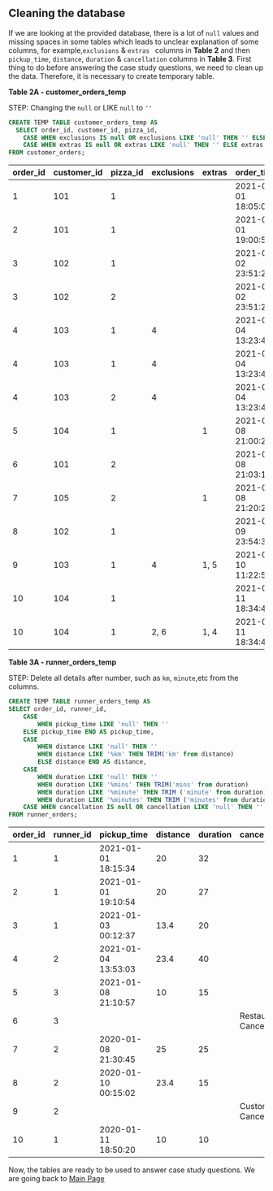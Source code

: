 ## Cleaning the database

If we are looking at the provided database, there is a lot of ```null``` values and missing spaces in some tables which leads to unclear explanation of some columns, for example,```exclusions``` & ```extras ``` columns in **Table 2** and then ```pickup_time```, ```distance```, ```duration``` & ```cancellation``` columns in **Table 3**.
First thing to do before answering the case study questions, we need to clean up the data. Therefore, it is necessary to create temporary table.

**Table 2A - customer_orders_temp**

STEP: Changing the ```null``` or LIKE ```null``` to ```''``` 

```sql
CREATE TEMP TABLE customer_orders_temp AS
  SELECT order_id, customer_id, pizza_id,
	CASE WHEN exclusions IS null OR exclusions LIKE 'null' THEN '' ELSE exclusions END AS exclusions,
  	CASE WHEN extras IS null OR extras LIKE 'null' THEN '' ELSE extras END AS extras,order_time
FROM customer_orders;
```

|order_id|	customer_id|	pizza_id	|exclusions	|extras|	order_time|
|----|---|----|---|---|---|
|1	|101|	1	 |	| |	2021-01-01 18:05:02|
|2	|101|	1	| |	 	|2021-01-01 19:00:52|
|3|	102	|1	| |	 	|2021-01-02 23:51:23|
|3	|102	|2	| 	|	|2021-01-02 23:51:23|
|4|	103|	1|	4	| 	|2021-01-04 13:23:46|
|4	|103|	1|	4	| |	2021-01-04 13:23:46|
|4|	103|	2	|4|	 |	2021-01-04 13:23:46|
|5|	104|	1|	|1	|2021-01-08 21:00:29|
|6|	101|	2|	|	|2021-01-08 21:03:13|
|7	|105|	2	|	|1	|2021-01-08 21:20:29|
|8|	102|	1|	|	|	2021-01-09 23:54:33|
|9|	103|	1	|4|	1, 5|	2021-01-10 11:22:59|
|10	|104|	1|		|	|2021-01-11 18:34:49|
|10|	104|	1	|2, 6|	1, 4	|2021-01-11 18:34:49|

**Table 3A - runner_orders_temp**

STEP: Delete all details after number, such as ```km```, ```minute```,etc from the columns. 

```sql
CREATE TEMP TABLE runner_orders_temp AS
SELECT order_id, runner_id, 
	CASE 
    	WHEN pickup_time LIKE 'null' THEN '' 
   	ELSE pickup_time END AS pickup_time,
    CASE 
    	WHEN distance LIKE 'null' THEN ''
        WHEN distance LIKE '%km' THEN TRIM('km' from distance)
        ELSE distance END AS distance,
    CASE 
    	WHEN duration LIKE 'null' THEN ''
        WHEN duration LIKE '%mins' THEN TRIM('mins' from duration)
        WHEN duration LIKE '%minute' THEN TRIM ('minute' from duration)
        WHEN duration LIKE '%minutes' THEN TRIM ('minutes' from duration) ELSE duration END AS duration,
    CASE WHEN cancellation IS null OR cancellation LIKE 'null' THEN '' ELSE cancellation END AS cancellation
FROM runner_orders;

```
|order_id|	runner_id	|pickup_time|	distance	|duration|	cancellation|
|---|---|---|---|---|---|
|1|	1	|2021-01-01 18:15:34|	20|	32	 | |
|2|	1	|2021-01-01 19:10:54|	20	|27|	 |
|3|	1	|2021-01-03 00:12:37|	13.4|20||
|4|	2	|2021-01-04 13:53:03	|23.4|	40	||
|5|	3	|2021-01-08 21:10:57	|10|	15|	|
|6|	3	|	||	|	Restaurant Cancellation|
|7|	2	|2020-01-08 21:30:45	|25	|25	||
|8	|2	|2020-01-10 00:15:02|	23.4 	|15 |	|
|9|	2	||		||	Customer Cancellation|
|10|	1|	2020-01-11 18:50:20	|10	|10	||

Now, the tables are ready to be used to answer case study questions. We are going back to [Main Page](https://github.com/eunikehp/SQL-Case-Studies/blob/main/Case%20Study%20%232:%20Pizza%20Runner/Main%20page.md) 
